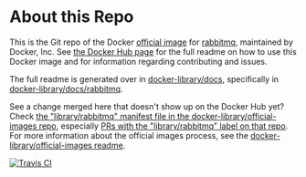 # About this Repo

This is the Git repo of the Docker [official image](https://docs.docker.com/docker-hub/official_repos/) for [rabbitmq](https://registry.hub.docker.com/_/rabbitmq/), maintained by Docker, Inc. See [the Docker Hub page](https://registry.hub.docker.com/_/rabbitmq/) for the full readme on how to use this Docker image and for information regarding contributing and issues.



The full readme is generated over in [docker-library/docs](https://github.com/docker-library/docs), specifically in [docker-library/docs/rabbitmq](https://github.com/docker-library/docs/tree/master/rabbitmq).

See a change merged here that doesn't show up on the Docker Hub yet? Check [the "library/rabbitmq" manifest file in the docker-library/official-images repo](https://github.com/docker-library/official-images/blob/master/library/rabbitmq), especially [PRs with the "library/rabbitmq" label on that repo](https://github.com/docker-library/official-images/labels/library%2Frabbitmq). For more information about the official images process, see the [docker-library/official-images readme](https://github.com/docker-library/official-images/blob/master/README.md).

[![Travis CI](https://img.shields.io/travis/docker-library/rabbitmq/master.svg)](https://travis-ci.org/docker-library/rabbitmq/branches)

<!-- THIS FILE IS GENERATED BY https://github.com/docker-library/docs/blob/master/generate-repo-stub-readme.sh -->
